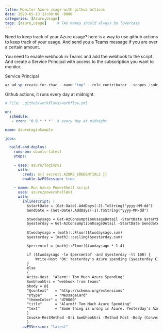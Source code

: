 ```yaml
---
title: Monitor Azure usage with github actions
date: 2023-05-13 13:00:00 -0000
categories: [Azure,Usage]
tags: [azure,usage]     # TAG names should always be lowercase
---
```


Need to keep track of your Azure usage? here is a way to use github actions to keep track of your usage. And send you a Teams message if you are over a certain amount.

You need to enable webhook in Teams and add the webhook to the script. And create a Service Principal with access to the subscription you want to monitor.

Service Principal
```powershell
az ad sp create-for-rbac --name "tmp" --role contributor --scopes /subscriptions/0692777c --sdk-auth
```

Github actions, it runs every day at midnight.

```yaml
# File: .github/workflows/workflow.yml

on:
  schedule:
   - cron: '0 0 * * *'  # every day at midnight

name: AzureLoginSample

jobs:

  build-and-deploy:
    runs-on: ubuntu-latest
    steps:
    
    - uses: azure/login@v1
      with:
        creds: ${{ secrets.AZURE_CREDENTIALS }}
        enable-AzPSSession: true 
        
    - name: Run Azure PowerShell script
      uses: azure/powershell@v1
      with:
        inlinescript: |
          $startDate = (Get-Date).AddDays(-2).ToString("yyyy-MM-dd")
          $endDate = (Get-Date).AddDays(-1).ToString("yyyy-MM-dd")

          $twodaysago = Get-AzConsumptionUsageDetail -StartDate $startDate -EndDate $startDate | Measure-Object -Property PretaxCost -Sum | Select-Object Sum
          $yesterday = Get-AzConsumptionUsageDetail -StartDate $enddate -EndDate $enddate | Measure-Object -Property PretaxCost -Sum | Select-Object Sum
                    
          $twodaysago = [math]::Floor($twodaysago.sum)
          $yesterday = [math]::ceiling($yesterday.sum)

          $percentof = [math]::Floor($twodaysago * 1.4)

          if ($twodaysago -le $percentof -and $yesterday -lt 100) {
              Write-Host "OK: Yesterday's Azure spending ($yesterday €) is not 40% more than 2 days ago ($twodaysago €) and not more than 100€ | yesterday=$yesterday, spending2daysago=$twodaysago"
          }
          else
          {
          Write-Host  "Alarm!! Tom Much Azure Spending"
          $webhookUri = "webhook from teams"
          $body = @{
          "@context"   = "http://schema.org/extensions"
          "@type"      = "MessageCard"
          "themeColor" = "d70000"
          "title"      = "Alarm!! Tom Much Azure Spending"
          "text"       = "Some thing is wrong in Azure. Yesterday's Azure spending ($yesterday) is 40% more than 2 days ago ($twodaysago) or more than 100€"
          }
          Invoke-RestMethod -Uri $webhookUri -Method Post -Body (ConvertTo-Json -InputObject $body) 
          }
        azPSVersion: "latest"
```